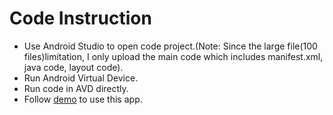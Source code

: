 # Code Instruction 
* Use Android Studio to open code project.(Note: Since the large file(100 files)limitation, I only upload the main code which includes manifest.xml, java code, layout code).
* Run Android Virtual Device.
* Run code in AVD directly.
* Follow [demo](https://github.com/lelelulu/Ordering-System/wiki#app-demo) to use this app.

